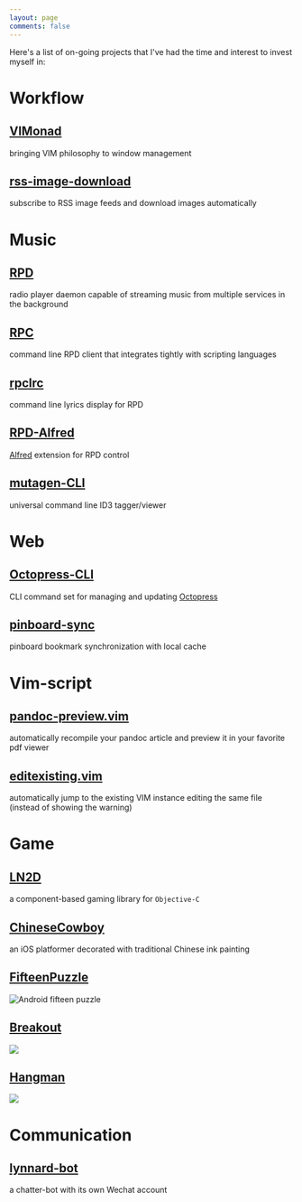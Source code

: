 ```yaml
---
layout: page
comments: false
---
```


Here's a list of on-going projects that I've had the time and interest to invest myself in:

# Workflow

## [VIMonad](http://vimonad.lynnard.tk)

bringing VIM philosophy to window management

## [rss-image-download](https://github.com/lynnard/rss-image-download)

subscribe to RSS image feeds and download images automatically

# Music

## [RPD](http://rpd.lynnard.tk)

radio player daemon capable of streaming music from multiple services in the background

## [RPC](https://github.com/lynnard/RPC)

command line RPD client that integrates tightly with scripting languages

## [rpclrc](https://github.com/lynnard/rpclrc)

command line lyrics display for RPD

## [RPD-Alfred](https://github.com/lynnard/RPD-Alfred)

[Alfred](http://www.alfredapp.com) extension for RPD control

## [mutagen-CLI](http://mutagen.lynnard.tk)

universal command line ID3 tagger/viewer

# Web

## [Octopress-CLI](http://octopress.lynnard.tk)

CLI command set for managing and updating [Octopress](http://octopress.org)

## [pinboard-sync](http://pinboard.lynnard.tk)

pinboard bookmark synchronization with local cache

# Vim-script

## [pandoc-preview.vim](https://github.com/lynnard/pandoc-preview.vim)

automatically recompile your pandoc article and preview it in your favorite pdf viewer 

## [editexisting.vim](https://github.com/lynnard/editexisting.vim)

automatically jump to the existing VIM instance editing the same file (instead of showing the warning)

# Game

## [LN2D](http://ln2d.lynnard.tk)

a component-based gaming library for `Objective-C`

## [ChineseCowboy](http://bitbucket.org/lynnard/chinesecowboy)

an iOS platformer decorated with traditional Chinese ink painting

## [FifteenPuzzle](https://github.com/lynnard/FifteenPuzzle)

![Android fifteen puzzle](/images/games/fifteen.jpg)

## [Breakout](https://github.com/lynnard/Breakout)

![](/images/games/breakout.jpg)

## [Hangman](https://github.com/lynnard/Hangman)

![](/images/games/hangman.jpg)

# Communication

## [lynnard-bot](/projects/lynnard-bot)

a chatter-bot with its own Wechat account

